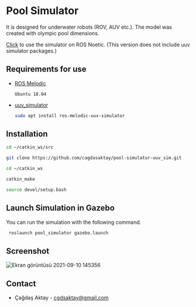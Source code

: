 
# Pool Simulator

It is designed for underwater robots (ROV, AUV etc.). The model was created with olympic pool dimensions.

[Click](https://github.com/cagdasaktay/pool-simulator) to use the simulator on ROS Noetic. (This version does not include uuv simulator packages.)

## Requirements for use

- [ROS Melodic](http://wiki.ros.org/melodic/Installation/Ubuntu)
    
    `Ubuntu 18.04`
- [uuv_simulator](https://uuvsimulator.github.io/)

    ```sh
  sudo apt install ros-melodic-uuv-simulator
  ```
## Installation

```bash 
cd ~/catkin_ws/src
```

```bash 
git clone https://github.com/cagdasaktay/pool-simulator-uuv_sim.git
```
```bash 
cd ~/catkin_ws
```
```bash 
catkin_make
```
```bash 
source devel/setup.bash
```
  
## Launch Simulation in Gazebo

You can run the simulation with the following command.

```bash 
 roslaunch pool_simulator gazebo.launch
```
    
## Screenshot

![Ekran görüntüsü 2021-09-10 145356](https://user-images.githubusercontent.com/71928699/132852496-ca685674-91b4-4e05-bd31-76b5c657f639.jpg)


  
## Contact
- Çağdaş Aktay - cgdsaktay@gmail.com


  
